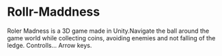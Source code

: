 # Rollr-Maddness
Roler Madness is a 3D game made in Unity.Navigate the ball around the game world while collecting coins, avoiding enemies and not falling of the ledge.
Controlls...
Arrow keys.
